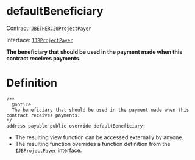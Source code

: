 # defaultBeneficiary

Contract: [`JBETHERC20ProjectPayer`](/protocol/api/contracts/jbetherc20projectpayer/README.md)

Interface: [`IJBProjectPayer`](/protocol/api/interfaces/ijbprojectpayer.md)

**The beneficiary that should be used in the payment made when this contract receives payments.**

# Definition

```solidity
/** 
  @notice 
  The beneficiary that should be used in the payment made when this contract receives payments.
*/
address payable public override defaultBeneficiary;
```

* The resulting view function can be accessed externally by anyone.
* The resulting function overrides a function definition from the [`IJBProjectPayer`](/protocol/api/interfaces/ijbprojectpayer.md) interface.
